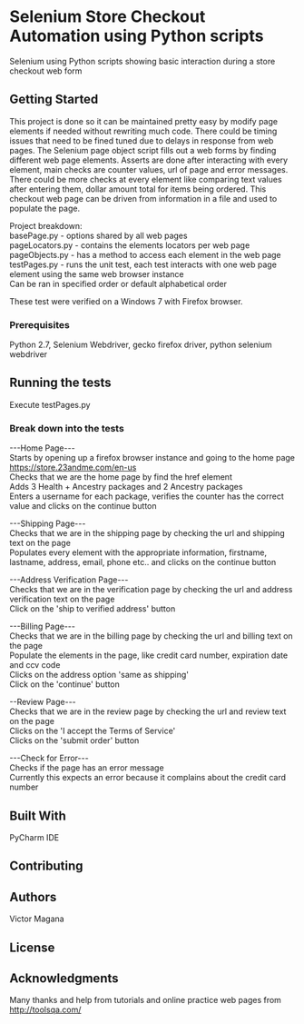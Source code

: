 # Selenium Store Checkout Automation using Python scripts

Selenium using Python scripts showing basic interaction during a store checkout web form

## Getting Started

This project is done so it can be maintained pretty easy by modify page elements if needed without rewriting much code.
There could be timing issues that need to be fined tuned due to delays in response from web pages.
The Selenium page object script fills out a web forms by finding different web page elements.
Asserts are done after interacting with every element, main checks are counter values, url of page and error messages.
There could be more checks at every element like comparing text values after entering them, dollar amount total for items being ordered.
This checkout web page can be driven from information in a file and used to populate the page.

Project breakdown:  
basePage.py - options shared by all web pages  
pageLocators.py - contains the elements locators per web page  
pageObjects.py - has a method to access each element in the web page  
testPages.py - runs the unit test, each test interacts with one web page element using the same web browser instance  
Can be ran in specified order or default alphabetical order  

These test were verified on a Windows 7 with Firefox browser.  

### Prerequisites

Python 2.7, Selenium Webdriver, gecko firefox driver, python selenium webdriver

## Running the tests

Execute testPages.py

### Break down into the tests
---Home Page---  
Starts by opening up a firefox browser instance and going to the home page https://store.23andme.com/en-us  
Checks that we are the home page by find the href element  
Adds 3 Health + Ancestry packages and 2 Ancestry packages  
Enters a username for each package, verifies the counter has the correct value and clicks on the continue button

---Shipping Page---  
Checks that we are in the shipping page by checking the url and shipping text on the page<br>
Populates every element with the appropriate information, firstname, lastname, address, email, phone etc.. and clicks on the continue button  

---Address Verification Page---  
Checks that we are in the verification page by checking the url and address verification text on the page  
Click on the 'ship to verified address' button  

---Billing Page---  
Checks that we are in the billing page by checking the url and billing text on the page  
Populate the elements in the page, like credit card number, expiration date and ccv code  
Clicks on the address option 'same as shipping'  
Click on the 'continue' button  

--Review Page---  
Checks that we are in the review page by checking the url and review text on the page  
Clicks on the 'I accept the Terms of Service'  
Clicks on the 'submit order' button  

---Check for Error---  
Checks if the page has an error message  
Currently this expects an error because it complains about the credit card number  


## Built With

PyCharm IDE

## Contributing


## Authors

Victor Magana

## License


## Acknowledgments

Many thanks and help from tutorials and online practice web pages from http://toolsqa.com/